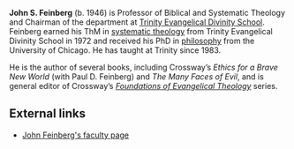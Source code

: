 **John S. Feinberg** (b. 1946) is Professor of Biblical and
Systematic Theology and Chairman of the department at
[Trinity Evangelical Divinity School](Trinity_Evangelical_Divinity_School "Trinity Evangelical Divinity School").
Feinberg earned his ThM in
[systematic theology](Systematic_theology "Systematic theology")
from Trinity Evangelical Divinity School in 1972 and received his
PhD in [philosophy](Philosophy "Philosophy") from the University of
Chicago. He has taught at Trinity since 1983.

He is the author of several books, including Crossway’s
*Ethics for a Brave New World* (with Paul D. Feinberg) and
*The Many Faces of Evil*, and is general editor of Crossway’s
*[Foundations of Evangelical Theology](Foundations_of_Evangelical_Theology_(book_series) "Foundations of Evangelical Theology (book series)")*
series.




## External links

-   [John Feinberg's faculty page](http://www.tiu.edu/divinity/people/feinberg)



